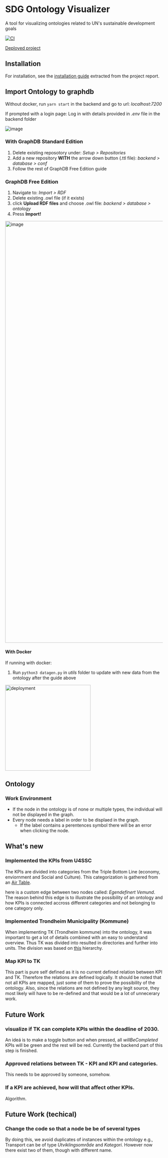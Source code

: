 # SDG Ontology Visualizer

A tool for visualizing ontologies related to UN's sustainable development goals

[![CI](https://github.com/TDT4290-SDG-Ontology/SDG-ontology-visualizer/actions/workflows/main.yml/badge.svg)](https://github.com/TDT4290-SDG-Ontology/SDG-ontology-visualizer/actions/workflows/main.yml)

[Deployed project](https://sdgqa.trondheim.kommune.no/)

## Installation

For installation, see the [installation guide](https://github.com/TDT4290-SDG-Ontology/SDG-ontology-visualizer/blob/main/docs/installation_guide.pdf) extracted from the project report.

## Import Ontology to graphdb
Without docker, run ``yarn start`` in the backend and go to url: _localhost:7200_

If prompted with a login page: Log in with details provided in _.env_ file in the backend folder


![image](https://user-images.githubusercontent.com/49310062/158582048-8a89a2ad-885d-430f-b86c-f053e814f09a.png)

### With GraphDB Standard Edition
1. Delete existing reposotory under: _Setup > Repositories_
2. Add a new repository **WITH** the arrow down button (.ttl file): _backend > database > conf_
3. Follow the rest of GraphDB Free Edition guide

### GraphDB Free Edition
1. Navigate to: _Import > RDF_
2. Delete existing .owl file (if it exists)
3. click **Upload RDF files** and choose .owl file: _backend > database > ontology_
4. Press **Import!**


<img width="1342" alt="image" src="https://user-images.githubusercontent.com/49310062/158583009-e681aeeb-33bd-41cb-bce1-82dedb470640.png">

#### With Docker
If running with docker: 
1. Run ``python3 datagen.py`` in _utils_ folder to update with new data from the ontology after the guide above


<img width="273" alt="deployment" src="https://user-images.githubusercontent.com/49310062/158583971-f61918a8-814c-438d-9fda-5be537eb72bb.png">

## Ontology
### Work Environment
- If the node in the ontology is of none or multiple types, the individual will not be displayed in the graph.
- Every node needs a label in order to be displaed in the graph.
  - If the label contains a perentences symbol there will be an error when clicking the node.

## What's new
### Implemented the KPIs from U4SSC
The KPIs are divided into categories from the Triple Bottom Line (economy, enviornment and Social and Culture). This categorization is gathered from an [Air Table](https://airtable.com/shrOJwrkPQcvh6fwH/tbl2SCZziDsDG3OtY/viwqaW4EmdIt3XuY7?blocks=bip7r642UcxGlTTS0).

here is a custom edge between two nodes called: *Egendefinert Vemund*. The reason behind this edge is to illustrate the possibility of an ontology and how KPIs is connected accross different categories and not belonging to one category only.

### Implemented Trondheim Municipality (Kommune) 
When implementing TK (Trondheim kommune) into the ontology, it was important to get a lot of details combined with an easy to understand overview. Thus TK was divided into resulted in directories and further into units. The division was based on [this](https://tqm16.tqmenterprise.no/organisasjon/Publishing/ExternalAccess/LoadContent/14893?forOL1=organisasjon) hierarchy.

### Map KPI to TK
This part is pure self defined as it is no current defined relation between KPI and TK. Therefore the relations are defined logically. It should be noted that not all KPIs are mapped, just some of them to prove the possibility of the ontology. Also, since the relations are not defined by any legit source, they most likely will have to be re-defined and that would be a lot of unnecerary work.

## Future Work
### visualize if TK can complete KPIs within the deadline of 2030. 
An ideá is to make a toggle button and when pressed, all *willBeCompleted* KPIs will be green and the rest will be red. Currently the backend part of this step is finished. 

### Approved relations between TK - KPI and KPI and categories.
This needs to be approved by someone, somehow.

### If a KPI are achieved, how will that affect other KPIs. 
Algorithm.

## Future Work (techical)
### Change the code so that a node be be of several types 
By doing this, we avoid duplicates of instances within the ontology e.g., Transport can be of type *Utviklingsområde* and *Kategori*. However now there exist two of them, though with different name. 

